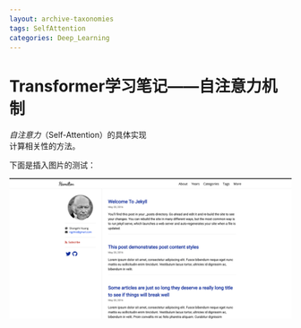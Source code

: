 ```yaml
---  
layout: archive-taxonomies  
tags: SelfAttention  
categories: Deep_Learning  
---  
```


# Transformer学习笔记——自注意力机制  
  
*自注意力*（Self-Attention）的具体实现  
计算相关性的方法。  

下面是插入图片的测试：  

![pic:test](screenshot.png)
